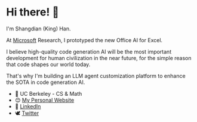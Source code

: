 # Hi there! 👋

I'm Shangdian (King) Han.

At [Microsoft](https://github.com/microsoft/ 'Microsoft') Research, I prototyped the new Office AI for Excel.

I believe high-quality code generation AI will be the most important development for human civilization in the near future, for the simple reason that code shapes our world today.

That's why I'm building an LLM agent customization platform to enhance the SOTA in code generation AI.

- 🌱 UC Berkeley - CS & Math
- 😊 [My Personal Website](https://kinghan.info/ 'Shangdian (King) Han')
- 👔 [LinkedIn](https://www.linkedin.com/in/kingh0730/ 'Shangdian (King) Han')
- 🕊️ [Twitter](https://twitter.com/kingh0730/ 'kingh0730')
